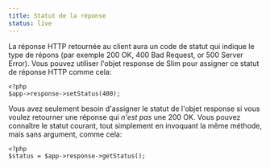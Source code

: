 ```yaml
---
title: Statut de la réponse
status: live
---
```


La réponse HTTP retournée au client aura un code de statut qui indique le type de répons (par exemple 200 OK, 400 Bad Request, or 500 Server Error). Vous pouvez utiliser l'objet response de Slim pour assigner ce statut de réponse HTTP comme cela:

    <?php
    $app->response->setStatus(400);

Vous avez seulement besoin d'assigner le statut de l'objet response si vous voulez retourner une réponse qui *n'est pas* une 200 OK. Vous pouvez connaître le statut courant, tout simplement en invoquant la même méthode, mais sans argument, comme cela:

    <?php
    $status = $app->response->getStatus();
